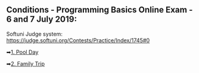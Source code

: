 ## Conditions - Programming Basics Online Exam - 6 and 7 July 2019:
Softuni Judge system: https://judge.softuni.org/Contests/Practice/Index/1745#0

➡[1. Pool Day](https://judge.softuni.org/Contests/Practice/DownloadResource/6146)

➡[2. Family Trip ](https://judge.softuni.org/Contests/Practice/DownloadResource/6150)

